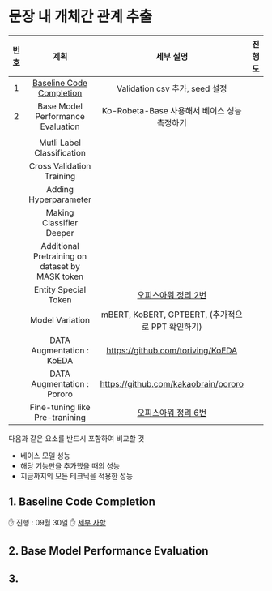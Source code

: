# 문장 내 개체간 관계 추출

|번호|계획|세부 설명|진행도|
|:---:|:------------:|:------------:|:------:|
|1|[Baseline Code Completion](https://github.com/boostcampaitech2/klue-level2-nlp-04/blob/e4dfd1f6aea9b1263d8eeaad7d3bee1eef280a82/Baseline%20Code%20Completion.md)|Validation csv 추가, seed 설정|
|2|Base Model Performance Evaluation|Ko-Robeta-Base 사용해서 베이스 성능 측정하기|
||||
||Mutli Label Classification||
||Cross Validation Training||
||Adding Hyperparameter||
||Making Classifier Deeper||
||Additional Pretraining on dataset by MASK token||
||Entity Special Token|[오피스아워 정리 2번](https://github.com/sangmandu/SangSangPlus/issues/101#issue-1011979770)|
||Model Variation|mBERT, KoBERT, GPTBERT, (추가적으로 PPT 확인하기)|
||DATA Augmentation : KoEDA|https://github.com/toriving/KoEDA|
||DATA Augmentation : Pororo|https://github.com/kakaobrain/pororo|
||Fine-tuning like Pre-tranining|[오피스아워 정리 6번](https://github.com/sangmandu/SangSangPlus/issues/101#issue-1011979770)|

다음과 같은 요소를 반드시 포함하여 비교할 것
* 베이스 모델 성능
* 해당 기능만을 추가했을 때의 성능
* 지금까지의 모든 테크닉을 적용한 성능

## 1. Baseline Code Completion
✋ 진행 : 09월 30일
✋ [세부 사항](https://github.com/boostcampaitech2/klue-level2-nlp-04/blob/e4dfd1f6aea9b1263d8eeaad7d3bee1eef280a82/Baseline%20Code%20Completion.md)

## 2. Base Model Performance Evaluation

## 3. 
